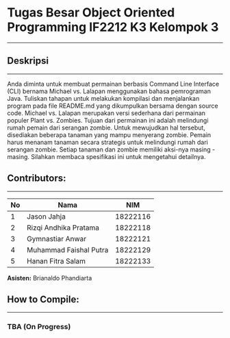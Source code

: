# **Tugas Besar Object Oriented Programming IF2212 K3 Kelompok 3**  
_______

## Deskripsi
_______
Anda diminta untuk membuat permainan berbasis Command Line Interface (CLI) bernama Michael vs. Lalapan menggunakan bahasa pemrograman Java. Tuliskan tahapan untuk melakukan kompilasi dan menjalankan program pada file README.md yang dikumpulkan bersama dengan source code. Michael vs. Lalapan merupakan versi sederhana dari permainan populer Plant vs. Zombies. Tujuan dari permainan ini adalah melindungi rumah pemain dari serangan zombie. Untuk mewujudkan hal tersebut, disediakan beberapa tanaman yang mampu menyerang zombie. Pemain harus menanam tanaman secara strategis untuk melindungi rumah dari serangan zombie. Setiap tanaman dan zombie memiliki aksi-nya masing - masing. Silahkan membaca spesifikasi ini untuk mengetahui detailnya.


## Contributors:
_______

| **No**     | **Nama**                   | **NIM**           |
| ------ | ---------------------- | ------------- |
| 1      | Jason Jahja            | 18222116      |
| 2      | Rizqi Andhika Pratama  | 18222118      |
| 3      | Gymnastiar Anwar       | 18222121      |
| 4      | Muhammad Faishal Putra | 18222129      |
| 5      | Hanan Fitra Salam      | 18222133      |

**Asisten:** Brianaldo Phandiarta

## **How to Compile:**
_______

### TBA (On Progress)



